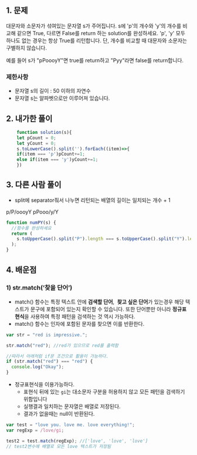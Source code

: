 ## 1. 문제

대문자와 소문자가 섞여있는 문자열 s가 주어집니다. s에 'p'의 개수와 'y'의 개수를 비교해 같으면 True, 다르면 False를 return 하는 solution를 완성하세요. 'p', 'y' 모두 하나도 없는 경우는 항상 True를 리턴합니다. 단, 개수를 비교할 때 대문자와 소문자는 구별하지 않습니다.

예를 들어 s가 "pPoooyY"면 true를 return하고 "Pyy"라면 false를 return합니다.

### 제한사항

- 문자열 s의 길이 : 50 이하의 자연수
- 문자열 s는 알파벳으로만 이루어져 있습니다.

## 2. 내가한 풀이

```js
	function solution(s){
	let pCount = 0;
	let yCount = 0;
	s.toLowerCase().split('').forEach((item)=>{
	if(item === 'p')pCount+=1;
	else if(item === 'y')yCount+=1;
	})
```

## 3. 다른 사람 풀이

- split에 separator줘서 나누면 리턴되는 배열의 길이는 일치되는 개수 + 1

p/P/oooyY pPooo/y/Y

```js
function numPY(s) {
  //함수를 완성하세요
  return (
    s.toUpperCase().split("P").length === s.toUpperCase().split("Y").length
  );
}
```

## 4. 배운점

### 1) str.match(’찾을 단어’)

- match() 함수는 특정 텍스트 안에 **검색할 단어**,  **찾고 싶은 단어**가 있는경우 해당 텍스트가 문구에 포함되어 있는지 확인할 수 있습니다. 또한 단어뿐만 아니라 **정규표현식**을 사용하여 특정 패턴을 검색하는 것 역시 가능하다.
- match() 함수는 인자에 포함된 문자를 찾으면 이를 반환한다.

```js
var str = "red is impressive.";

str.match("red"); //red가 있으므로 red를 출력함

//따라서 아래처럼 if문 조건으로 활용이 가능하다.
if (str.match("red") === "red") {
  console.log("Okay");
}
```

- 정규표현식을 이용가능하다.
  - 표현식 뒤에 있는 `gi`는 대소문자 구분을 허용하지 않고 모든 패턴을 검색하기 위함입니다
  - 실행결과 일치하는 문자열은 배열로 저장된다.
  - 결과가 없을때는 null이 반환된다.

```js
var test = "love you. love me. love everything!";
var regExp = /love/gi;

test2 = test.match(regExp); //['love', 'love', 'love']
// test2변수에 배열로 모든 love 텍스트가 저장됨
```
